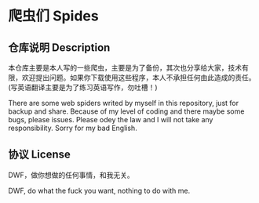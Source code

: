 # 爬虫们 Spides

## 仓库说明 Description

本仓库主要是本人写的一些爬虫，主要是为了备份，其次也分享给大家，技术有限，欢迎提出问题。如果你下载使用这些程序，本人不承担任何由此造成的责任。(写英语翻译主要是为了练习英语写作，勿吐槽！)

There are some web spiders writed by myself in this repository, just for backup and share. Because of my level of coding and there maybe some bugs, please issues. Please odey the law and I will not take any responsibility. Sorry for my bad English.

## 协议 License

DWF，做你想做的任何事情，和我无关。

DWF, do what the fuck you want, nothing to do with me.